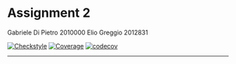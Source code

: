 # Assignment 2
Gabriele Di Pietro 2010000
Elio Greggio 2012831

[![Checkstyle](https://img.shields.io/badge/checkstyle-passing-brightgreen)](https://github.com/SerpenTaki/Assignment2/blob/main/target/site/checkstyle.html)
[![Coverage](https://img.shields.io/badge/coverage-85%25-green)](https://github.com/SerpenTaki/Assignment2/blob/main/target/site/jacoco/index.html)
[![codecov](https://codecov.io/gh/SerpenTaki/Assignment2/graph/badge.svg?token=50F7S44GCC)](https://codecov.io/gh/SerpenTaki/Assignment2)

---
